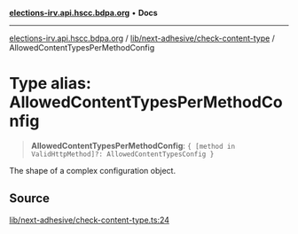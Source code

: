 [**elections-irv.api.hscc.bdpa.org**](../../../../README.md) • **Docs**

***

[elections-irv.api.hscc.bdpa.org](../../../../README.md) / [lib/next-adhesive/check-content-type](../README.md) / AllowedContentTypesPerMethodConfig

# Type alias: AllowedContentTypesPerMethodConfig

> **AllowedContentTypesPerMethodConfig**: `{ [method in ValidHttpMethod]?: AllowedContentTypesConfig }`

The shape of a complex configuration object.

## Source

[lib/next-adhesive/check-content-type.ts:24](https://github.com/Xunnamius/elections_irv.api.hscc.bdpa.org/blob/c917ea60595d63d322e4038beb12d08f7d64cdd2/lib/next-adhesive/check-content-type.ts#L24)
